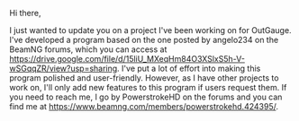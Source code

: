 Hi there,

I just wanted to update you on a project I've been working on for OutGauge. I've developed a program based on the one posted by angelo234 on the BeamNG forums, which you can access at https://drive.google.com/file/d/15liU_MXeqHm84O3XSlxS5h-V-wSGqqZR/view?usp=sharing. I've put a lot of effort into making this program polished and user-friendly. However, as I have other projects to work on, I'll only add new features to this program if users request them. If you need to reach me, I go by PowerstrokeHD on the forums and you can find me at https://www.beamng.com/members/powerstrokehd.424395/.
